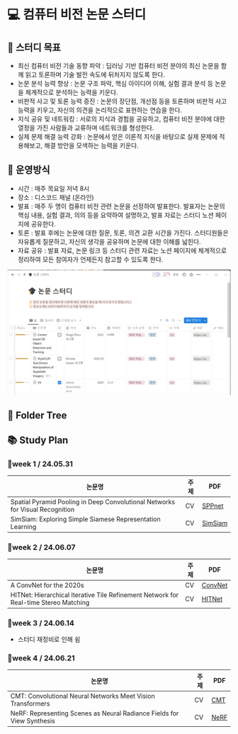 # 💻 컴퓨터 비전 논문 스터디

## 🎯 스터디 목표
* 최신 컴퓨터 비전 기술 동향 파악 : 딥러닝 기반 컴퓨터 비전 분야의 최신 논문을 함께 읽고 토론하며 기술 발전 속도에 뒤처지지 않도록 한다.
* 논문 분석 능력 향상 : 논문 구조 파악, 핵심 아이디어 이해, 실험 결과 분석 등 논문을 체계적으로 분석하는 능력을 키운다.
* 비판적 사고 및 토론 능력 증진 : 논문의 장단점, 개선점 등을 토론하며 비판적 사고 능력을 키우고, 자신의 의견을 논리적으로 표현하는 연습을 한다.
* 지식 공유 및 네트워킹 : 서로의 지식과 경험을 공유하고, 컴퓨터 비전 분야에 대한 열정을 가진 사람들과 교류하며 네트워크를 형성한다.
* 실제 문제 해결 능력 강화 : 논문에서 얻은 이론적 지식을 바탕으로 실제 문제에 적용해보고, 해결 방안을 모색하는 능력을 키운다.

## 📖 운영방식
* 시간 : 매주 목요일 저녁 8시
* 장소 : 디스코드 채널 (온라인)
* 발표 : 매주 두 명이 컴퓨터 비전 관련 논문을 선정하여 발표한다. 발표자는 논문의 핵심 내용, 실험 결과, 의의 등을 요약하여 설명하고, 발표 자료는 스터디 노션 페이지에 공유한다.
* 토론 : 발표 후에는 논문에 대한 질문, 토론, 의견 교환 시간을 가진다. 스터디원들은 자유롭게 질문하고, 자신의 생각을 공유하며 논문에 대한 이해를 넓힌다.
* 자료 공유 : 발표 자료, 논문 링크 등 스터디 관련 자료는 노션 페이지에 체계적으로 정리하여 모든 참여자가 언제든지 참고할 수 있도록 한다.

![notion](https://github.com/yyeongha/DeepCV_study/blob/main/readme_Img/notion.png?raw=true)

## 📂 Folder Tree

## 📚 Study Plan
### 🚩week 1 / 24.05.31
|논문명|주제|PDF|
|------|---|---|
|Spatial Pyramid Pooling in Deep Convolutional Networks for Visual Recognition|CV|[SPPnet](https://arxiv.org/pdf/1406.4729)|
|SimSiam: Exploring Simple Siamese Representation Learning|CV|[SimSiam](https://arxiv.org/pdf/2011.10566)|

### 🚩week 2 / 24.06.07
|논문명|주제|PDF|
|------|---|---|
|A ConvNet for the 2020s|CV|[ConvNet](https://arxiv.org/pdf/2201.03545v2)|
|HITNet: Hierarchical Iterative Tile Refinement Network for Real-time Stereo Matching|CV|[HITNet](https://arxiv.org/pdf/2007.12140v5)|

### 🚩week 3 / 24.06.14
* 스터디 재정비로 인해 쉼

### 🚩week 4 / 24.06.21
|논문명|주제|PDF|
|------|---|---|
|CMT: Convolutional Neural Networks Meet Vision Transformers|CV|[CMT](https://arxiv.org/pdf/2107.06263)|
|NeRF: Representing Scenes as Neural Radiance Fields for View Synthesis|CV|[NeRF](https://arxiv.org/pdf/2003.08934)|

